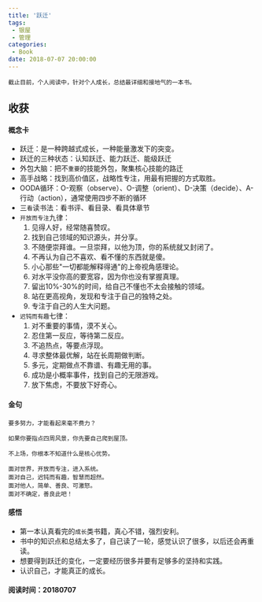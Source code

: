 ```yaml
---
title: '跃迁'
tags:
 - 银屋
 - 管理
categories:
 - Book
date: 2018-07-07 20:00:00
---
```


```
截止目前，个人阅读中，针对个人成长，总结最详细和接地气的一本书。
```

## 收获

#### 概念卡

- 跃迁：是一种跨越式成长，一种能量激发下的突变。
- 跃迁的三种状态：认知跃迁、能力跃迁、能级跃迁
- 外包大脑：把不`重要`的技能外包，聚集核心技能的路迁
- 高手战略：找到高价值区，战略性专注，用最有把握的方式取胜。
- OODA循环：O-观察（observe）、O-调整（orient）、D-决策（decide）、A-行动（action），通常使用四步不断的循环
- 三`看`读书法：看书评、看目录、看具体章节
- `开放而专注`九律：
    1. 见得人好，经常随喜赞叹。
    2. 找到自己领域的知识源头，并分享。
    3. 不随便崇拜谁。一旦崇拜，以他为顶，你的系统就又封闭了。
    4. 不再认为自己不喜欢、看不懂的东西就是傻。
    5. 小心那些"一切都能解释得通"的上帝视角感理论。
    6. 对水平没你高的要宽容，因为你也没有掌握真理。
    7. 留出10%-30%的时间，给自己不懂也不太会接触的领域。
    8. 站在更高视角，发现和专注于自己的独特之处。
    9. 专注于自己的人生大问题。
- `迟钝而有趣`七律：
    1. 对不重要的事情，漠不关心。
    2. 忍住第一反应，等待第二反应。
    3. 不追热点，等要点浮现。
    4. 寻求整体最优解，站在长周期做判断。
    5. 多元，定期做点不靠谱、有趣无用的事。
    6. 成功是小概率事件，找到自己的无限游戏。
    7. 放下焦虑，不要放下好奇心。
    

#### 金句

```
要多努力，才能看起来毫不费力？
```

```
如果你要指点四周风景，你先要自己爬到屋顶。
```

```
不上场，你根本不知道什么是核心优势。
```

```
面对世界，开放而专注，进入系统。
面对自己，迟钝而有趣，智慧而超然。
面对他人，简单、善良、可激怒。
面对不确定，善良此吧！
```

<!--more-->

#### 感悟

- 第一本认真看完的`成长`类书籍，真心不错，强烈安利。
- 书中的知识点和总结太多了，自己读了一轮，感觉认识了很多，以后还会再重读。
- 想要得到跃迁的变化，一定要经历很多并要有足够多的坚持和实践。
- 认识自己，才能真正的成长。

#### 阅读时间：**20180707**